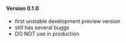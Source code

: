 #### Version 0.1.0

- first unstable development preview version
- still has several buggs
- DO NOT use in production
